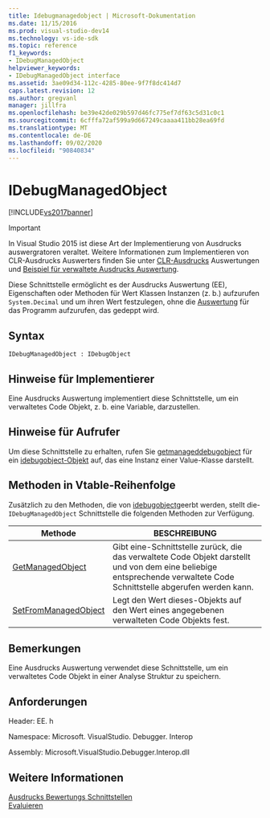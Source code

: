 ```yaml
---
title: Idebugmanagedobject | Microsoft-Dokumentation
ms.date: 11/15/2016
ms.prod: visual-studio-dev14
ms.technology: vs-ide-sdk
ms.topic: reference
f1_keywords:
- IDebugManagedObject
helpviewer_keywords:
- IDebugManagedObject interface
ms.assetid: 3ae09d34-112c-4285-80ee-9f7f8dc414d7
caps.latest.revision: 12
ms.author: gregvanl
manager: jillfra
ms.openlocfilehash: be39e42de029b597d46fc775ef7df63c5d31c0c1
ms.sourcegitcommit: 6cfffa72af599a9d667249caaaa411bb28ea69fd
ms.translationtype: MT
ms.contentlocale: de-DE
ms.lasthandoff: 09/02/2020
ms.locfileid: "90840834"
---
```

# <a name="idebugmanagedobject"></a>IDebugManagedObject
[!INCLUDE[vs2017banner](../../../includes/vs2017banner.md)]

> [!IMPORTANT]
> In Visual Studio 2015 ist diese Art der Implementierung von Ausdrucks auswergratoren veraltet. Weitere Informationen zum Implementieren von CLR-Ausdrucks Auswerters finden Sie unter [CLR-Ausdrucks](https://github.com/Microsoft/ConcordExtensibilitySamples/wiki/CLR-Expression-Evaluators) Auswertungen und [Beispiel für verwaltete Ausdrucks Auswertung](https://github.com/Microsoft/ConcordExtensibilitySamples/wiki/Managed-Expression-Evaluator-Sample).  
  
 Diese Schnittstelle ermöglicht es der Ausdrucks Auswertung (EE), Eigenschaften oder Methoden für Wert Klassen Instanzen (z. b.) aufzurufen `System.Decimal` und um ihren Wert festzulegen, ohne die [Auswertung](../../../extensibility/debugger/reference/idebugfunctionobject-evaluate.md) für das Programm aufzurufen, das gedeppt wird.  
  
## <a name="syntax"></a>Syntax  
  
```  
IDebugManagedObject : IDebugObject  
```  
  
## <a name="notes-for-implementers"></a>Hinweise für Implementierer  
 Eine Ausdrucks Auswertung implementiert diese Schnittstelle, um ein verwaltetes Code Objekt, z. b. eine Variable, darzustellen.  
  
## <a name="notes-for-callers"></a>Hinweise für Aufrufer  
 Um diese Schnittstelle zu erhalten, rufen Sie [getmanageddebugobject](../../../extensibility/debugger/reference/idebugobject-getmanageddebugobject.md) für ein [idebugobject-Objekt](../../../extensibility/debugger/reference/idebugobject.md) auf, das eine Instanz einer Value-Klasse darstellt.  
  
## <a name="methods-in-vtable-order"></a>Methoden in Vtable-Reihenfolge  
 Zusätzlich zu den Methoden, die von [idebugobject](../../../extensibility/debugger/reference/idebugobject.md)geerbt werden, stellt die- `IDebugManagedObject` Schnittstelle die folgenden Methoden zur Verfügung.  
  
|Methode|BESCHREIBUNG|  
|------------|-----------------|  
|[GetManagedObject](../../../extensibility/debugger/reference/idebugmanagedobject-getmanagedobject.md)|Gibt eine-Schnittstelle zurück, die das verwaltete Code Objekt darstellt und von dem eine beliebige entsprechende verwaltete Code Schnittstelle abgerufen werden kann.|  
|[SetFromManagedObject](../../../extensibility/debugger/reference/idebugmanagedobject-setfrommanagedobject.md)|Legt den Wert dieses-Objekts auf den Wert eines angegebenen verwalteten Code Objekts fest.|  
  
## <a name="remarks"></a>Bemerkungen  
 Eine Ausdrucks Auswertung verwendet diese Schnittstelle, um ein verwaltetes Code Objekt in einer Analyse Struktur zu speichern.  
  
## <a name="requirements"></a>Anforderungen  
 Header: EE. h  
  
 Namespace: Microsoft. VisualStudio. Debugger. Interop  
  
 Assembly: Microsoft.VisualStudio.Debugger.Interop.dll  
  
## <a name="see-also"></a>Weitere Informationen  
 [Ausdrucks Bewertungs Schnittstellen](../../../extensibility/debugger/reference/expression-evaluation-interfaces.md)   
 [Evaluieren](../../../extensibility/debugger/reference/idebugfunctionobject-evaluate.md)
